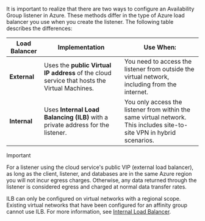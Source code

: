 It is important to realize that there are two ways to configure an Availability Group listener in Azure. These methods differ in the type of Azure load balancer you use when you create the listener. The following table describes the differences:

| Load Balancer | Implementation | Use When: |
| --- | --- | --- |
| **External** |Uses the **public Virtual IP address** of the cloud service that hosts the Virtual Machines. |You need to access the listener from outside the virtual network, including from the internet. |
| **Internal** |Uses **Internal Load Balancing (ILB)** with a private address for the listener. |You only access the listener from within the same virtual network. This includes site-to-site VPN in hybrid scenarios. |

> [!IMPORTANT]
> For a listener using the cloud service's public VIP (external load balancer), as long as the client, listener, and databases are in the same Azure region you will not incur egress charges. Otherwise, any data returned through the listener is considered egress and charged at normal data transfer rates. 
> 
> 

ILB can only be configured on virtual networks with a regional scope. Existing virtual networks that have been configured for an affinity group cannot use ILB. For more information, see [Internal Load Balancer](../articles/load-balancer/load-balancer-internal-overview.md).

